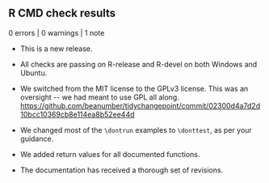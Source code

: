 ## R CMD check results

0 errors | 0 warnings | 1 note

- This is a new release.

- All checks are passing on R-release and R-devel on both Windows and Ubuntu.

- We switched from the MIT license to the GPLv3 license. This was an oversight -- we had meant to use GPL all along. <https://github.com/beanumber/tidychangepoint/commit/02300d4a7d2d10bcc10369cb8e114ea8b52ee44d>
- We changed most of the `\dontrun` examples to `\donttest`, as per your guidance.
- We added return values for all documented functions. 
- The documentation has received a thorough set of revisions. 
